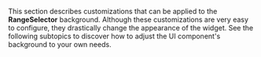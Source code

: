 This section describes customizations that can be applied to the **RangeSelector** background. Although these customizations are very easy to configure, they drastically change the appearance of the widget. See the following subtopics to discover how to adjust the UI component's background to your own needs.